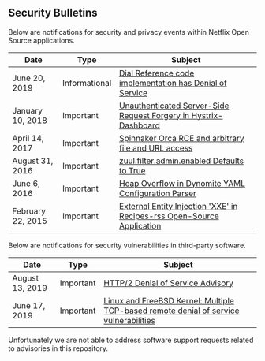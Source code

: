 ## Security Bulletins
Below are notifications for security and privacy events within Netflix Open Source applications.


| Date              | Type      | Subject |
|-------------------|-----------|-----------------------------------------------|
| June 20, 2019| Informational | [Dial Reference code implementation has Denial of Service](advisories/nflx-2019-002.md) 
| January 10, 2018 | Important | [Unauthenticated Server-Side Request Forgery in Hystrix-Dashboard](advisories/nflx-2018-001.md) | 
| April 14, 2017 | Important | [Spinnaker Orca RCE and arbitrary file and URL access](advisories/nflx-2017-001.md) | 
| August 31, 2016 | Important | [zuul.filter.admin.enabled Defaults to True](advisories/nflx-2016-003.md) |
| June 6, 2016 | Important | [Heap Overflow in Dynomite YAML Configuration Parser](advisories/nflx-2016-002.md) |
| February 22, 2015 | Important | [External Entity Injection 'XXE' in Recipes-rss Open-Source Application](advisories/nflx-2015-001.md) |



Below are notifications for security vulnerabilities in third-party software.

| Date              | Type      | Subject |
|-------------------|-----------|-----------------------------------------------|
| August 13, 2019 | Important | [HTTP/2 Denial of Service Advisory](advisories/third-party/2019-002.md) |
| June 17, 2019 | Important | [Linux and FreeBSD Kernel: Multiple TCP-based remote denial of service vulnerabilities](advisories/third-party/2019-001.md) | 

Unfortunately we are not able to address software support requests related to advisories in this repository.